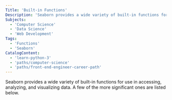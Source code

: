 ```yaml
---
Title: 'Built-in Functions'
Description: 'Seaborn provides a wide variety of built-in functions for data access, analyses, and visualization.'
Subjects:
  - 'Computer Science'
  - 'Data Science'
  - 'Web Development'
Tags:
  - 'Functions'
  - 'Seaborn'
CatalogContent:
  - 'learn-python-3'
  - 'paths/computer-science'
  - 'paths/front-end-engineer-career-path'
---
```


Seaborn provides a wide variety of built-in functions for use in accessing, analyzing, and visualizing data. A few of the more significant ones are listed below.